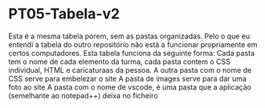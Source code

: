# PT05-Tabela-v2
Esta é a mesma tabela porem, sem as pastas organizadas. Pelo o que eu entendi a tabela do outro repositório não está a funcionar propriamente em certos computadores.
Esta tabela funciona da seguinte forma: 
Cada pasta tem o nome de cada elemento da turma, cada pasta contem o CSS individual, HTML e caricaturaas da pessoa. 
A outra pasta com o nome de CSS serve para embelezar o site
A pasta de images serve para dar uma foto ao site
A pasta com o nome de vscode, é uma pasta que a aplicação (semelhante ao notepad++) deixa no ficheiro
